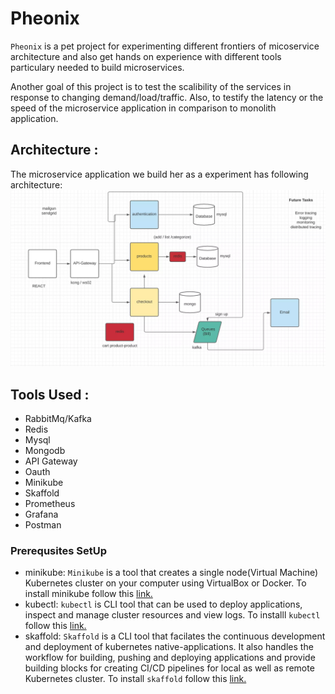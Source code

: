 # Pheonix

`Pheonix` is a pet project for experimenting different frontiers of micoservice architecture and also get hands on experience with different tools particulary needed to build microservices. 

Another goal of this project is to test the scalibility of the services in response to changing demand/load/traffic. Also, to testify the latency or the speed of the microservice application in comparison to monolith application.   
 
## Architecture :
The microservice application we build her as a experiment has following architecture:
![alt text](https://github.com/limbuu/pheonix-microservice/blob/main/images/architecture.webp)

## Tools Used :
* RabbitMq/Kafka
* Redis
* Mysql
* Mongodb
* API Gateway
* Oauth
* Minikube
* Skaffold
* Prometheus
* Grafana
* Postman

### Prerequsites SetUp
* minikube: `Minikube` is a tool that creates a single node(Virtual Machine) Kubernetes cluster on your computer using VirtualBox or Docker. To install minikube follow this [link.](https://minikube.sigs.k8s.io/docs/start/)
* kubectl: `kubectl` is CLI tool that can be used to deploy applications, inspect and manage cluster resources and view logs. To installl `kubectl` follow this [link.](https://kubernetes.io/docs/tasks/tools/install-kubectl-linux/)
* skaffold: `Skaffold` is a CLI tool that facilates the continuous development and deployment of kubernetes native-applications. It also handles the workflow for building, pushing and deploying applications and provide building blocks for creating CI/CD pipelines for local as well as remote Kubernetes cluster. To install `skaffold` follow this [link.](https://skaffold.dev/docs/install/)



